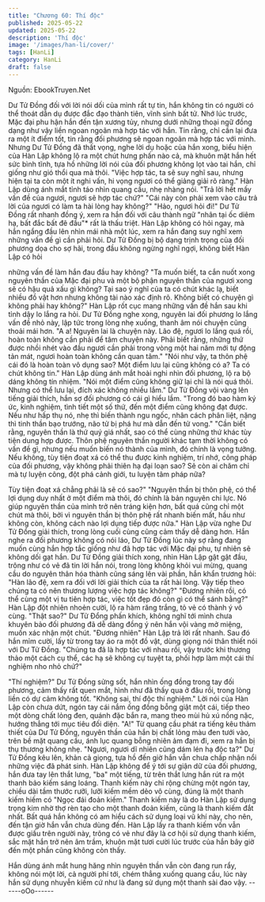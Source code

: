 ```yaml
---
title: "Chương 60: Thí độc"
published: 2025-05-22
updated: 2025-05-22
description: 'Thí độc'
image: '/images/han-li/cover/'
tags: [HanLi]
category: HanLi
draft: false
---
```


Nguồn: EbookTruyen.Net

Dư Tử Đồng đối với lời nói dối của mình rất tự tin, hắn không tin
có người có thể thoát dẫn dụ được đắc đạo thành tiên, vĩnh sinh
bất tử.
Nhớ lúc trước, Mặc đại phu hận hắn đến tận xương tủy, nhưng
dưới những thoại ngữ đồng dạng như vậy liền ngoan ngoãn mà
hợp tác với hắn. Tin rằng, chỉ cần lại đưa ra một ít điểm tốt, tin
rằng đối phương sẽ ngoan ngoãn mà hợp tác với mình.
Nhưng Dư Tử Đồng đã thất vọng, nghe lời dụ hoặc của hắn xong,
biểu hiện của Hàn Lập không lộ ra một chút hưng phấn nào cả,
mà khuôn mặt hắn hết sức bình tĩnh, tựa hồ những lời nói của đối
phương không lọt vào tai hắn, chỉ giống như gió thổi qua mà thôi.
"Việc hợp tác, ta sẽ suy nghĩ sau, nhưng hiện tại ta còn một ít nghi
vấn, hi vọng ngươi có thể giảng giải rõ ràng." Hàn Lập dùng ánh
mắt tỉnh táo nhìn quang cầu, nhẹ nhàng nói.
"Trả lời hết mấy vấn đề của ngươi, ngươi sẽ hợp tác chứ?"
"Cái này còn phải xem vào câu trả lời của ngươi có làm ta hài lòng
hay không?"
"Hảo, ngươi hỏi đi!" Dư Tử Đồng rất nhanh đồng ý, xem ra hắn
đối với câu thành ngữ "nhân tại ốc diêm hạ, bất đắc bất đê đầu"*
rất là thấu triệt.
Hàn Lập không có hỏi ngay, mà hắn ngẩng đầu lên nhìn mái nhà
một lúc, xem ra hắn đang suy nghĩ xem những vấn đề gì cần phải
hỏi.
Dư Tử Đồng bị bộ dạng trịnh trọng của đối phương dọa cho sợ
hãi, trong đầu không ngừng nghĩ ngợi, không biết Hàn Lập có hỏi

những vấn đề làm hắn đau đầu hay không?
"Ta muốn biết, ta cắn nuốt xong nguyên thần của Mặc đại phu và
một bộ phận nguyên thần của ngươi xong sẽ có hậu quả xấu gì
không? Tại sao ý nghĩ của ta có chút khác lạ, biết nhiều đồ vật
hơn nhưng không tài nào xác định rõ. Không biết có chuyện gì
không phải hay không?" Hàn Lập rốt cục mang những vấn đề hắn
sau khi tỉnh dậy lo lắng ra hỏi.
Dư Tử Đồng nghe xong, nguyên lai đối phương lo lắng vấn đề
nhỏ này, lập tức trong lòng nhẹ xuống, thanh âm nói chuyện cũng
thoải mái hơn.
"A a! Nguyên lai là chuyện này. Lão đệ, ngươi lo lắng quá rồi,
hoàn toàn không cần phải để tâm chuyện này. Phải biết rằng,
những thứ được nhồi nhét vào đầu ngươi cần phải trong vòng một
hai năm mới tự động tản mát, ngươi hoàn toàn không cần quan
tâm."
"Nói như vậy, ta thôn phệ cái đó là hoàn toàn vô dụng sao? Một
điểm lưu lại cũng không có a? Ta có chút không tin." Hàn Lập
dùng ánh mắt hoài nghi nhìn đối phương, lộ ra bộ dáng không tín
nhiệm.
"Nói một điểm cũng không giữ lại chỉ là nói quá thôi. Nhưng có thể
lưu lại, đích xác không nhiều lắm." Dư Tử Đồng vội vàng lên tiếng
giải thích, hắn sợ đối phương có cái gì hiểu lầm.
"Trong đó bao hàm ký ức, kinh nghiệm, tình tiết một số thứ, đến
một điểm cũng không đạt được. Nếu như hấp thụ nó, nhẹ thì biến
thành ngu ngốc, nhân cách phân liệt, nặng thì tinh thần bạo
trướng, não tử bị phá hư mà dẫn đến tử vong."
"Cần biết rằng, nguyên thần là thứ quý giá nhất, sao có thể cùng
những thứ khác tùy tiện dung hợp được. Thôn phệ nguyên thần
người khác tạm thời không có vấn đề gì, nhưng nếu muốn biến nó
thành của mình, đó chính là vọng tưởng. Nếu không, tùy tiện đoạt
xá có thể thu được kinh nghiệm, trí nhớ, công pháp của đối
phương, vậy không phải thiên hạ đại loạn sao? Sẽ còn ai chăm
chỉ mà tự luyện công, đột phá cảnh giới, tu luyện tâm pháp nữa?

Tùy tiện đoạt xá chẳng phải là sẽ có sao?"
"Nguyên thần bị thôn phệ, có thể lợi dụng duy nhất ở một điểm
mà thôi, đó chính là bản nguyên chi lực. Nó giúp nguyên thần của
mình trở nên tráng kiện hơn, bất quá cũng chỉ một chút mà thôi,
bởi vì nguyên thần bị thôn phệ rất nhanh biến mất, hầu như không
còn, không cách nào lợi dụng tiếp được nữa."
Hàn Lập vừa nghe Dư Tử Đổng giải thích, trong lòng cuối cùng
cũng cảm thấy dễ dàng hơn.
Hắn nghe ra đối phương không có nói láo, Dư Tử Đồng lúc này
sợ rằng đang muốn cùng hắn hợp tắc giống như đã hợp tác với
Mặc đại phu, tự nhiên sẽ không dối gạt hắn.
Dư Tử Đồng giải thích xong, nhìn Hàn Lập gật gật đầu, trông như
có vẻ đã tin lời hắn nói, trong lòng không khỏi vui mừng, quang
cầu do nguyên thân hóa thành cũng sáng lên vài phần, hắn khẩn
trương hỏi:
"Hàn lão đệ, xem ra đối với lời giải thích của ta rất hài lòng. Vậy
tiếp theo chúng ta có nên thương lượng việc hợp tác không?"
"Đương nhiên rồi, có thể cùng một vị tu tiên hợp tác, việc tốt đẹp
đó còn gì có thể sánh bằng?" Hàn Lập đột nhiên nhoẻn cười, lộ ra
hàm răng trắng, tỏ vẻ có thành ý vô cùng.
"Thật sao?" Dư Tử Đổng phấn khích, không nghĩ tới mình chưa
khuyên bảo đối phương đã dễ dàng đồng ý nên hắn vội vàng mở
miệng, muốn xác nhận một chút.
"Đương nhiên" Hàn Lập trả lời rất nhanh.
Sau đó hắn mỉm cười, lấy từ trong tay áo ra một đồ vật, dùng
giọng nói thân thiết nói với Dư Tử Đồng.
"Chúng ta đã là hợp tác với nhau rồi, vậy trước khi thương thảo
một cách cụ thể, các hạ sẽ không cự tuyệt ta, phối hợp làm một
cái thí nghiệm nho nhỏ chứ?"

"Thí nghiệm?" Dư Tử Đồng sửng sốt, hắn nhìn ống đồng trong
tay đối phương, cảm thấy rất quen mắt, hình như đã thấy qua ở
đâu rồi, trong lòng liền có dự cảm không tốt.
"Không sai, thí độc thí nghiệm."
Lời nói của Hàn Lập còn chưa dứt, ngón tay cái nắm ống đồng
bỗng giật một cái, tiếp theo một dòng chất lỏng đen, quánh đặc
bắn ra, mang theo mùi hủ xú nồng nặc, hướng thẳng tới mục tiêu
đối diện.
"A!"
Từ quang cầu phát ra tiếng kêu thảm thiết của Dư Tử Đồng,
nguyên thần của hắn bị chất lỏng màu đen tưới vào, trên bề mặt
quang cầu, ánh lục quang bỗng nhiên ảm đạm đi, xem ra hắn bị
thụ thương không nhẹ.
"Ngươi, ngươi dĩ nhiên cũng dám lén hạ độc ta?" Dư Tử Đồng kêu
lên, khản cả giọng, tựa hồ đến giờ hắn vẫn chưa chấp nhận nổi
những việc đã phát sinh.
Hàn Lập không để ý tới sự giận dữ của đối phương, hắn đưa tay
lên thắt lưng, "ba" một tiếng, từ trên thắt lưng hắn rút ra một thanh
bảo kiếm sáng loáng.
Thanh kiếm này chỉ rộng chừng một ngón tay, chiều dài tầm
thước rưỡi, lưỡi kiếm mềm dẻo vô cùng, đúng là một thanh kiếm
hiếm có "Ngọc đái đoản kiếm."
Thanh kiếm này là do Hàn Lập sử dụng trọng kim nhờ thợ rèn tạo
cho một thanh đoản kiếm, cũng là thanh kiếm đắt nhất. Bất quá
hắn không có am hiểu cách sử dụng loại vũ khí này, cho nên, đến
tận giờ hắn vẫn chưa dùng đến.
Hàn Lập lấy ra thanh kiếm vốn vẫn được giấu trên người này,
trông có vẻ như đây là cơ hội sử dụng thanh kiếm, sắc mặt hắn
trở nên âm trầm, khuôn mặt tươi cười lúc trước của hắn bây giờ
đến một phần cũng không còn thấy.

Hắn dùng ánh mắt hung hăng nhìn nguyên thần vẫn còn đang run
rẩy, không nói một lời, cả người phí tới, chém thẳng xuống quang
cầu, lúc này hắn sử dụng nhuyễn kiếm cứ như là đang sử dụng
một thanh sài đao vậy.
------oOo------
